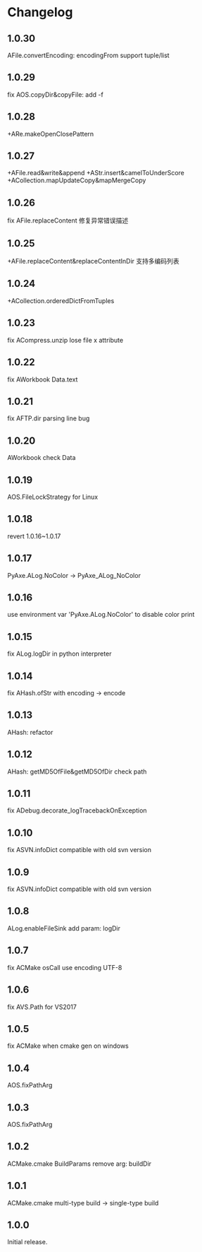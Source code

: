 # Changelog

## 1.0.30
AFile.convertEncoding: encodingFrom support tuple/list

## 1.0.29
fix AOS.copyDir&copyFile: add -f

## 1.0.28
+ARe.makeOpenClosePattern

## 1.0.27
+AFile.read&write&append
+AStr.insert&camelToUnderScore
+ACollection.mapUpdateCopy&mapMergeCopy

## 1.0.26

fix AFile.replaceContent 修复异常错误描述

## 1.0.25

+AFile.replaceContent&replaceContentInDir 支持多编码列表

## 1.0.24

+ACollection.orderedDictFromTuples

## 1.0.23

fix ACompress.unzip lose file x attribute

## 1.0.22

fix AWorkbook Data.text

## 1.0.21

fix AFTP.dir parsing line bug

## 1.0.20

AWorkbook check Data

## 1.0.19

AOS.FileLockStrategy for Linux

## 1.0.18

revert 1.0.16~1.0.17

## 1.0.17

PyAxe.ALog.NoColor -> PyAxe_ALog_NoColor

## 1.0.16

use environment var 'PyAxe.ALog.NoColor' to disable color print

## 1.0.15

fix ALog.logDir in python interpreter

## 1.0.14

fix AHash.ofStr with encoding -> encode

## 1.0.13

AHash: refactor

## 1.0.12

AHash: getMD5OfFile&getMD5OfDir check path

## 1.0.11

fix ADebug.decorate_logTracebackOnException

## 1.0.10

fix ASVN.infoDict compatible with old svn version

## 1.0.9

fix ASVN.infoDict compatible with old svn version

## 1.0.8

ALog.enableFileSink add param: logDir

## 1.0.7

fix ACMake osCall use encoding UTF-8

## 1.0.6

fix AVS.Path for VS2017

## 1.0.5

fix ACMake when cmake gen on windows

## 1.0.4

AOS.fixPathArg

## 1.0.3

AOS.fixPathArg

## 1.0.2

ACMake.cmake BuildParams remove arg: buildDir 

## 1.0.1

ACMake.cmake multi-type build -> single-type build

## 1.0.0

Initial release.


